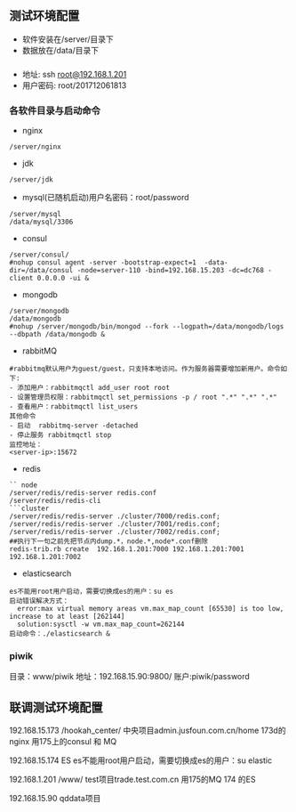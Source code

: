 ## 测试环境配置
* 软件安装在/server/目录下
* 数据放在/data/目录下
### 
* 地址: ssh root@192.168.1.201
* 用户密码: root/201712061813

### 各软件目录与启动命令
 * nginx
  ```aidl
  /server/nginx
```
  * jdk
  ```aidl
  /server/jdk
```
  * mysql(已随机启动)用户名密码：root/password
   ```aidl
   /server/mysql
   /data/mysql/3306
   
```
  * consul 
  ```aidl
  /server/consul/
  #nohup consul agent -server -bootstrap-expect=1  -data-dir=/data/consul -node=server-110 -bind=192.168.15.203 -dc=dc768 -client 0.0.0.0 -ui &
```
  * mongodb
  ```aidl
  /server/mongodb
  /data/mongodb
  #nohup /server/mongodb/bin/mongod --fork --logpath=/data/mongodb/logs --dbpath /data/mongodb &
```
  * rabbitMQ
  ```aidl
  #rabbitmq默认用户为guest/guest，只支持本地访问。作为服务器需要增加新用户。命令如下:
  - 添加用户：rabbitmqctl add_user root root
  - 设置管理员权限：rabbitmqctl set_permissions -p / root ".*" ".*" ".*"
  - 查看用户：rabbitmqctl list_users
  其他命令
  - 启动  rabbitmq-server -detached
  - 停止服务 rabbitmqctl stop
  监控地址：
  <server-ip>:15672
```
  * redis
  ```aidl
  `` node
  /server/redis/redis-server redis.conf
  /server/redis/redis-cli
  ```cluster
  /server/redis/redis-server ./cluster/7000/redis.conf;
  /server/redis/redis-server ./cluster/7001/redis.conf;
  /server/redis/redis-server ./cluster/7002/redis.conf;
  ##执行下一句之前先把节点内dump.*，node.*,node*.conf删除
  redis-trib.rb create  192.168.1.201:7000 192.168.1.201:7001 192.168.1.201:7002
```
  * elasticsearch
  ```aidl
  es不能用root用户启动，需要切换成es的用户：su es
  启动错误解决方式：
    error:max virtual memory areas vm.max_map_count [65530] is too low, increase to at least [262144]
    solution:sysctl -w vm.max_map_count=262144
  启动命令：./elasticsearch &
```
### piwik

目录：www/piwik
地址：192.168.15.90:9800/
账户:piwik/password


## 联调测试环境配置
192.168.15.173 /hookah_center/ 中央项目admin.jusfoun.com.cn/home 173d的nginx  用175上的consul 和 MQ

192.168.15.174 ES  es不能用root用户启动，需要切换成es的用户：su elastic

192.168.1.201 /www/ test项目trade.test.com.cn 用175的MQ  174 的ES

192.168.15.90 qddata项目 